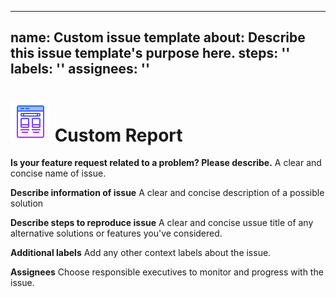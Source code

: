 ***

## name: Custom issue template&#xD;&#xA;about: Describe this issue template's purpose here.&#xD;&#xA;steps: ''&#xD;&#xA;labels: ''&#xD;&#xA;assignees: ''

# ![image info](/docs/assets/icons/icons8-template-64.png) Custom Report

**Is your feature request related to a problem? Please describe.** A clear and concise name of issue.

**Describe information of issue** A clear and concise description of a possible solution

**Describe steps to reproduce issue** A clear and concise ussue title of any alternative solutions or features you've considered.

**Additional labels** Add any other context labels about the issue.

**Assignees** Choose responsible executives to monitor and progress with the issue.
